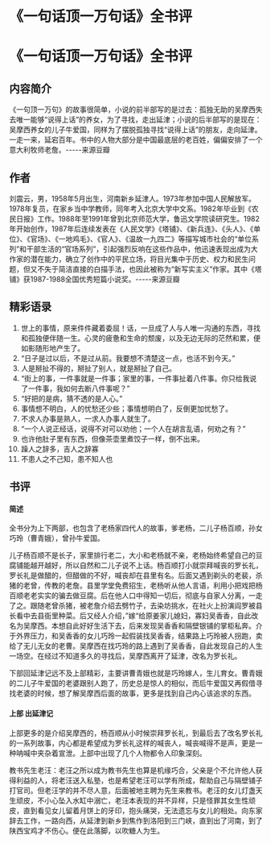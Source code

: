 #  《一句话顶一万句话》全书评


# 《一句话顶一万句话》全书评

## 内容简介

《一句顶一万句》的故事很简单，小说的前半部写的是过去：孤独无助的吴摩西失去唯一能够“说得上话”的养女，为了寻找，走出延津；小说的后半部写的是现在：吴摩西养女的儿子牛爱国，同样为了摆脱孤独寻找“说得上话”的朋友，走向延津。一走一来，延宕百年。书中的人物大部分是中国最底层的老百姓，偏偏安排了一个意大利牧师老詹。-----来源豆瓣

## 作者

刘震云，男，1958年5月出生，河南新乡延津人。1973年参加中国人民解放军。1978年复员，在家乡当中学教师，同年考入北京大学中文系。1982年毕业到《农民日报》工作。1988年至1991年曾到北京师范大学，鲁迅文学院读研究生。1982年开始创作，1987年后连续发表在《人民文学》《塔铺》、《新兵连》、《头人》、《单位》、《官场》、《一地鸡毛》、《官人》、《温故一九四二》等描写城市社会的“单位系列”和干部生活的“官场系列”，引起强烈反响在这些作品中，他迅速表现出成为大作家的潜在能力，确立了创作中的平民立场，将目光集中于历史、权力和民生问题，但又不失于简洁直接的白描手法，也因此被称为“新写实主义”作家。其中《塔铺》获1987-1988全国优秀短篇小说奖。-----来源豆瓣

## 精彩语录

1. 世上的事情，原来件件藏着委屈！话，一旦成了人与人唯一沟通的东西，寻找和孤独便伴随一生。心灵的疲惫和生命的颓废，以及无边无际的茫然和累，便如影随形地产生了。
2. “日子是过以后，不是过从前。我要想不清楚这一点，也活不到今天。”
3. 人是掰扯不得的，掰扯了别人，就是掰扯了自己。
4. “街上的事，一件事就是一件事；家里的事，一件事扯着八件事。你只给我说了一件事，我如何去断八件事呢？”
5. “好把的是病，猜不透的是人心。”
6. 事情想不明白，人的忧愁还少些；事情想明白了，反倒更加忧愁了。
7. 不求人办事是熟人，一求人办事人就生了。
8. “一个人说正经话，说得不对可以劝他；一个人在胡言乱语，何劝之有？”
9. 也许他肚子里有东西，但像茶壶里煮饺子一样，倒不出来。
10. 躁人之辞多，吉人之辞寡
11. 不患人之不己知，患不知人也

## 书评

#### 简述

全书分为上下两部，也包含了老杨家四代人的故事，爹老杨，二儿子杨百顺，孙女巧玲（曹青娥），曾孙牛爱国。

儿子杨百顺不是长子，家里排行老二，大小和老杨就不亲，老杨始终希望自己的豆腐铺能越开越好，所以自然和二儿子说不上话。杨百顺打小就崇拜喊丧的罗长礼，罗长礼是做醋的，但醋做的不好，喊丧却在县里有名。后面又遇到剃头的老裴，杀猪的老曾，传教的老詹。县里学堂免费招生，老杨听从他人言语，利用小把戏把杨百顺老老实实的骗去做豆腐。后在他人口中得知一切后，彻底与自家人分离，一走了之。跟随老曾杀猪，被老詹介绍去劈竹子，去染坊挑水，在社火上扮演阎罗被县长看中去县衙里种菜。后又经人介绍，”嫁“给原姜家儿媳妇，寡妇吴香香，自此改名为吴摩西。本想自此好好生活下去，后来发现吴香香和隔壁银铺的掌柜私奔。介于外界压力，和吴香香的女儿巧玲一起假装找吴香香，结果路上巧玲被人拐跑，卖给了无儿无女的老曹。吴摩西在找巧玲的路上遇到了吴香香，自此发现自己的人生一场空。在经过不知道多久的寻找后，吴摩西离开了延津，改名为罗长礼。

下部回延津记远不及上部精彩，主要讲曹青娥也就是巧玲嫁人，生儿育女。曹青娥的二儿子牛爱国的老婆跟别人跑了，历史总是惊人的相似，而后牛爱国又再假借寻找老婆的时候，想了解吴摩西后面的故事，更多是找到自己内心该追求的东西。

#### 上部 出延津记

上部更多的是介绍吴摩西的，杨百顺从小时候崇拜罗长礼，到最后去了改名罗长礼的一系列故事，内心都是希望成为罗长礼这样的喊丧人，喊丧喊得不是声，更是一种呐喊中夹杂着宣泄。上部中出现了几个人物都令人印象深刻。

教书先生老汪：老汪之所以成为教书先生也算是机缘巧合，父亲是个不允许他人获得利益的人，将老汪送入私塾，也是希望老汪可以学有所成，帮助自己与隔壁铺子打官司。但老汪学的并不尽人意，后面被地主聘为先生来教书。老汪的女儿灯盏天生顽皮，不小心坠入水缸中溺亡，老汪本表现的并不异样，只是怪罪其女生性顽皮，直到看见女儿留着月饼上的牙印，抱头痛哭，无法遗忘与女儿的相处。向东家辞去工作，一路向西，从延津到新乡到焦作到洛阳到三门峡，直到出了河南，到了陕西宝鸡才不伤心。便在此落脚，以吹糖人为生。

